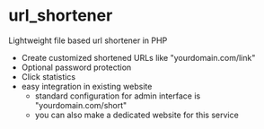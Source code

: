 url_shortener
=============

Lightweight file based url shortener in PHP

- Create customized shortened URLs like "yourdomain.com/link"
- Optional password protection
- Click statistics
- easy integration in existing website
  - standard configuration for admin interface is "yourdomain.com/short"
  - you can also make a dedicated website for this service
